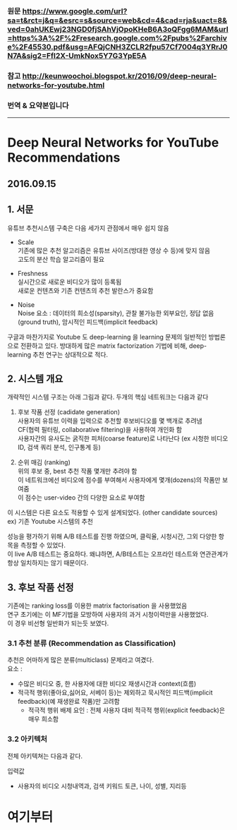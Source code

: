 ### 원문 https://www.google.com/url?sa=t&rct=j&q=&esrc=s&source=web&cd=4&cad=rja&uact=8&ved=0ahUKEwj23NGD0fjSAhVjOpoKHeB6A3oQFgg6MAM&url=https%3A%2F%2Fresearch.google.com%2Fpubs%2Farchive%2F45530.pdf&usg=AFQjCNH3ZCLR2fpu57Cf7004q3YRrJ0N7A&sig2=FfI2X-UmkNox5Y7G3YpE5A
### 참고 http://keunwoochoi.blogspot.kr/2016/09/deep-neural-networks-for-youtube.html

### 번역 & 요약본입니다
***



# Deep Neural Networks for YouTube Recommendations
## 2016.09.15

## 1. 서문
유튜브 추천시스템 구축은 다음 세가지 관점에서 매우 쉽지 않음

* Scale  
기존에 많은 추천 알고리즘은 유튜브 사이즈(방대한 영상 수 등)에 맞지 않음  
고도의 분산 학습 알고리즘이 필요  

* Freshness  
실시간으로 새로운 비디오가 많이 등록됨  
새로운 컨텐츠와 기존 컨텐츠의 추천 발란스가 중요함  

* Noise  
Noise 요소 : 데이터의 희소성(sparsity), 관찰 불가능한 외부요인, 정답 없음(ground truth), 암시적인 피드백(implicit feedback)

구글과 마찬가지로 Youtube 도 deep-learning 을 learning 문제의 일반적인 방법론으로 전환하고 있다.
방대하게 많은 matrix factorization 기법에 비해, deep-learning 추천 연구는 상대적으로 적다.

## 2. 시스템 개요
개략적인 시스템 구조는 아래 그림과 같다.
두개의 핵심 네트워크는 다음과 같다

1. 후보 작품 선정 (cadidate generation)  
사용자의 유튜브 이력을 입력으로 추천할 후보비디오를 몇 백개로 추려냄  
CF(협력 필터링, collaborative filtering)을 사용하여 개인화 함  
사용자간의 유사도는 굵직한 피처(coarse feature)로 나타난다 (ex 시청한 비디오 ID, 검색 쿼리 분석, 인구통계 등)

2. 순위 매김 (ranking)  
위의 후보 중, best 추천 작품 몇개만 추려야 함   
이 네트워크에선 비디오에 점수를 부여해서 사용자에게 몇개(dozens)의 작품만 보여줌  
이 점수는 user-video 간의 다양한 요소로 부여함  

이 시스템은 다른 요소도 적용할 수 있게 설계되었다. (other candidate sources)  
ex) 기존 Youtube 시스템의 추천

성능을 평가하기 위해 A/B 테스트를 진행 하였으며, 클릭율, 시청시간, 그외 다양한 항목을 측정할 수 있었다.  
이 live A/B 테스트는 중요하다. 왜냐하면, A/B테스트는 오프라인 테스트와 연관관계가 항상 일치하지는 않기 때문이다.

## 3. 후보 작품 선정
기존에는 ranking loss를 이용한 matrix factorisation 을 사용했었음  
연구 초기에는 이 MF기법을 모방하여 사용자의 과거 시청이력만을 사용했었다.  
이 경우 비선형 일반화가 되는듯 보였다.

### 3.1 추천 분류 (Recommendation as Classification)
추천은 어마하게 많은 분류(multiclass) 문제라고 여겼다.  
요소  :
* 수많은 비디오 중, 한 사용자에 대한 비디오 재생시간과 context(흐름)
* 적극적 행위(좋아요,싫어요, 서베이 등)는 제외하고 묵시적인 피드백(implicit feedback)(예 재생완료 작품)만 고려함
    * 적극적 행위 배제 요인 : 전체 사용자 대비 적극적 행위(explicit feedback)은 매우 희소함

### 3.2 아키텍처
전체 아키텍쳐는 다음과 같다.

입력값 
* 사용자의 비디오 시청내역과, 검색 키워드 토큰, 나이, 성별, 지리등

# 여기부터


